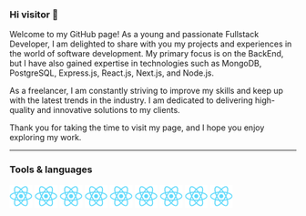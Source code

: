 ### Hi visitor 👋
Welcome to my GitHub page! As a young and passionate Fullstack Developer, I am delighted to share with you my projects and experiences in the world of software development. My primary focus is on the BackEnd, but I have also gained expertise in technologies such as MongoDB, PostgreSQL, Express.js, React.js, Next.js, and Node.js.

As a freelancer, I am constantly striving to improve my skills and keep up with the latest trends in the industry. I am dedicated to delivering high-quality and innovative solutions to my clients.

Thank you for taking the time to visit my page, and I hope you enjoy exploring my work.

---

<div align="left">
    <h3>Tools & languages</h3>
    <div>
        <img src="https://github.com/devicons/devicon/blob/master/icons/react/react-original.svg" width="40" height="40" alt="PosgreSQL" srcset="">
        <img src="https://github.com/devicons/devicon/blob/master/icons/react/react-original.svg"  width="40" height="40" alt="MongoDB" srcset="">
        <img src="https://github.com/devicons/devicon/blob/master/icons/react/react-original.svg"  width="40" height="40" alt="Express" srcset="">
        <img src="https://github.com/devicons/devicon/blob/master/icons/react/react-original.svg"  width="40" height="40" alt="React" srcset="">
        <img src="https://github.com/devicons/devicon/blob/master/icons/react/react-original.svg"  width="40" height="40" alt="Next" srcset="">
        <img src="https://github.com/devicons/devicon/blob/master/icons/react/react-original.svg"  width="40" height="40" alt="Node" srcset="">
        <img src="https://github.com/devicons/devicon/blob/master/icons/react/react-original.svg"  width="40" height="40" alt="HTML" srcset="">
        <img src="https://github.com/devicons/devicon/blob/master/icons/react/react-original.svg"  width="40" height="40" alt="CSS" srcset="">
        <img src="https://github.com/devicons/devicon/blob/master/icons/react/react-original.svg"  width="40" height="40" alt="JavaScript" srcset="">
    </div>
</div>

<!--
**Dakrfox/Dakrfox** is a ✨ _special_ ✨ repository because its `README.md` (this file) appears on your GitHub profile.

Here are some ideas to get you started:

- 🔭 I’m currently working on ...
- 🌱 I’m currently learning ...
- 👯 I’m looking to collaborate on ...
- 🤔 I’m looking for help with ...
- 💬 Ask me about ...
- 📫 How to reach me: ...
- 😄 Pronouns: ...
- ⚡ Fun fact: ...
-->
